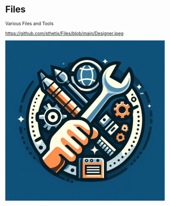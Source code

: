 # Files
Various Files and Tools

https://github.com/sthetix/Files/blob/main/Designer.jpeg


![logo](https://github.com/sthetix/Files/blob/main/Designer.jpeg)
